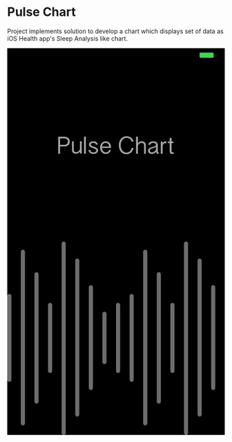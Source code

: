 # Pulse Chart

Project implements solution to develop a chart which displays set of data as iOS Health app's Sleep Analysis like chart.

![Alt text](https://github.com/chethandotcom/iOS/blob/master/PulseChart/Screenshot/homescreen.png?raw=true "Home Pulse Chart ")